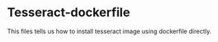 # Tesseract-dockerfile
This files tells us how to install tesseract image using dockerfile directly.
